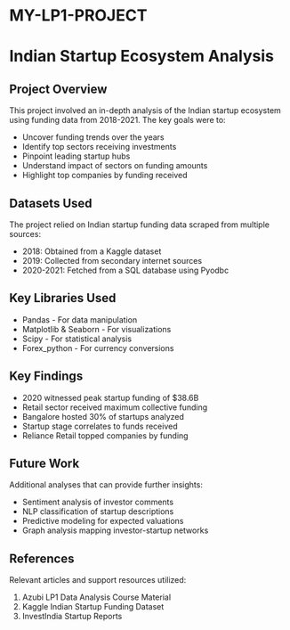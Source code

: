 # MY-LP1-PROJECT

# Indian Startup Ecosystem Analysis

## Project Overview
This project involved an in-depth analysis of the Indian startup ecosystem using funding data from 2018-2021. The key goals were to:

- Uncover funding trends over the years
- Identify top sectors receiving investments 
- Pinpoint leading startup hubs  
- Understand impact of sectors on funding amounts
- Highlight top companies by funding received

## Datasets Used
The project relied on Indian startup funding data scraped from multiple sources:

- 2018: Obtained from a Kaggle dataset
- 2019: Collected from secondary internet sources 
- 2020-2021: Fetched from a SQL database using Pyodbc

## Key Libraries Used
- Pandas - For data manipulation
- Matplotlib & Seaborn - For visualizations  
- Scipy - For statistical analysis
- Forex_python - For currency conversions

## Key Findings
- 2020 witnessed peak startup funding of $38.6B 
- Retail sector received maximum collective funding  
- Bangalore hosted 30% of startups analyzed 
- Startup stage correlates to funds received
- Reliance Retail topped companies by funding

## Future Work
Additional analyses that can provide further insights:

- Sentiment analysis of investor comments
- NLP classification of startup descriptions 
- Predictive modeling for expected valuations
- Graph analysis mapping investor-startup networks

## References
Relevant articles and support resources utilized:

1. Azubi LP1 Data Analysis Course Material
2. Kaggle Indian Startup Funding Dataset
3. InvestIndia Startup Reports
